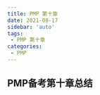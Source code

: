 ```yaml
---
title: PMP 第十章
date: 2021-08-17
sidebar: 'auto'
tags:
 - PMP 第十章
categories:
 - PMP
---
```


## PMP备考第十章总结
